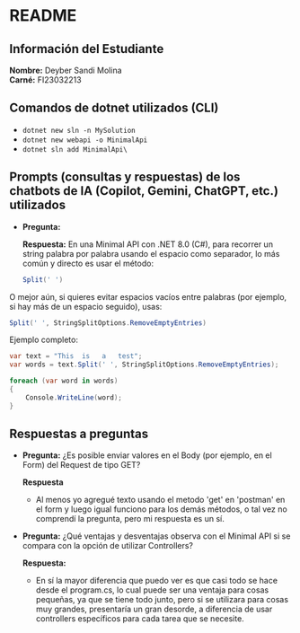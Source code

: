 # README

## Información del Estudiante

**Nombre:** Deyber Sandi Molina  
**Carné:** FI23032213

## Comandos de dotnet utilizados (CLI)

- `dotnet new sln -n MySolution`
- `dotnet new webapi -o MinimalApi`
- `dotnet sln add MinimalApi\`

## Prompts (consultas y respuestas) de los chatbots de IA (Copilot, Gemini, ChatGPT, etc.) utilizados

- **Pregunta:** 
  
  **Respuesta:** En una Minimal API con .NET 8.0 (C#), para recorrer un string palabra por palabra usando el espacio como separador, lo más común y directo es usar el método:

  ```csharp
  Split(' ')
    ```

O mejor aún, si quieres evitar espacios vacíos entre palabras (por ejemplo, si hay más de un espacio seguido), usas:

```csharp
Split(' ', StringSplitOptions.RemoveEmptyEntries)
  ```

Ejemplo completo:
```csharp
var text = "This  is   a   test";
var words = text.Split(' ', StringSplitOptions.RemoveEmptyEntries);

foreach (var word in words)
{
    Console.WriteLine(word);
}
  ```
## Respuestas a preguntas

- **Pregunta:** ¿Es posible enviar valores en el Body (por ejemplo, en el Form) del Request de tipo GET?

  **Respuesta**
  - Al menos yo agregué texto usando el metodo 'get' en 'postman' en el form y luego igual funciono para los demás métodos, o tal vez no comprendí la pregunta, pero mi respuesta es un sí.

- **Pregunta:** ¿Qué ventajas y desventajas observa con el Minimal API si se compara con la opción de utilizar Controllers?

  **Respuesta:** 
  - En sí la mayor diferencia que puedo ver es que casi todo se hace desde el program.cs, lo cual puede ser una ventaja para cosas pequeñas, ya que se tiene todo junto, pero si se utilizara para cosas muy grandes, presentaría un gran desorde, a diferencia de usar controllers específicos para cada tarea que se necesite.
